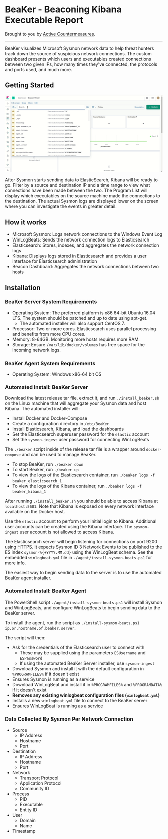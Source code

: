 # BeaKer - Beaconing Kibana Executable Report

Brought to you by [Active Countermeasures](https://www.activecountermeasures.com/).

---

BeaKer visualizes Microsoft Sysmon network data to help threat hunters track down the source of suspicious network connections. The custom dashboard presents which users and executables created connections between two given IPs, how many times they've connected, the protocols and ports used, and much more.

## Getting Started

![BeaKer_demo](./images/BeaKer_demo.gif)

After Sysmon starts sending data to ElasticSearch, Kibana will be ready to go. Filter by a source and destination IP and a time range to view what connections have been made between the two. The Program List will display which executables on the source machine made the connections to the destination. The actual Sysmon logs are displayed lower on the screen where you can investigate the events in greater detail.

## How it works

- Microsoft Sysmon: Logs network connections to the Windows Event Log
- WinLogBeats: Sends the network connection logs to Elasticsearch
- Elasticsearch: Stores, indexes, and aggregates the network connection logs
- Kibana: Displays logs stored in Elasticsearch and provides a user interface for Elasticsearch administration
- Beacon Dashboard: Aggregates the network connections between two hosts

## Installation

### BeaKer Server System Requirements
* Operating System: The preferred platform is x86 64-bit Ubuntu 16.04 LTS. The system should be patched and up to date using apt-get.
  * The automated installer will also support CentOS 7.
* Processor: Two or more cores. Elasticsearch uses parallel processing and benefits from more CPU cores.
* Memory: 8-64GB. Monitoring more hosts requires more RAM.
* Storage: Ensure `/var/lib/docker/volumes` has free space for the incoming network logs.

### BeaKer Agent System Requirements
* Operating System: Windows x86-64 bit OS

### Automated Install: BeaKer Server

Download the latest release tar file, extract it, and run `./install_beaker.sh` on the Linux machine that will aggregate your Sysmon data and host Kibana. The automated installer will:
  - Install Docker and Docker-Compose
  - Create a configuration directory in `/etc/BeaKer`
  - Install Elasticsearch, Kibana, and load the dashboards
  - Set the Elasticsearch superuser password for the `elastic` account
  - Set the `sysmon-ingest` user password for connecting WinLogBeats

The `./beaker` script inside of the release tar file is a wrapper around `docker-compose` and can be used to manage BeaKer.
 - To stop BeaKer, run `./beaker down`
 - To start Beaker, run `./beaker up`
 - To view the logs of the Elasticsearch container, run `./beaker logs -f beaker_elasticsearch_1`
 - To view the logs of the Kibana container, run `./beaker logs -f beaker_kibana_1`

After running `./install_beaker.sh` you should be able to access Kibana at `localhost:5601`. Note that Kibana is exposed on every network interface available on the Docker host.

Use the `elastic` account to perform your initial login to Kibana. Additional user accounts can be created using the Kibana interface. The `sysmon-ingest` user account is not allowed to access Kibana.

The Elasticsearch server will begin listening for connections on port 9200 using HTTPS. It expects Sysmon ID 3 Network Events to be published to the ES index `sysmon-%{+YYYY.MM.dd}` using the WinLogBeat schema. See the embedded `winlogbeat.yml` file in `./agent/install-sysmon-beats.ps1` for more info.

The easiest way to begin sending data to the server is to use the automated BeaKer agent installer.

### Automated Install: BeaKer Agent
The PowerShell script `./agent/install-sysmon-beats.ps1` will install Sysmon and WinLogBeats, and configure WinLogBeats to begin sending data to the BeaKer server.

To install the agent, run the script as `./install-sysmon-beats.ps1 ip.or.hostname.of.beaker.server`.

The script will then:
- Ask for the credentials of the Elasticsearch user to connect with
  - These may be supplied using the parameters `ESUsername` and `ESPassword`
  - If using the automated BeaKer Server installer, use `sysmon-ingest`
- Download Sysmon and install it with the default configuration in `%PROGRAMFILES%` if it doesn't exist
- Ensures Sysmon is running as a service
- Download WinLogBeat and install it in `%PROGRAMFILES%` and `%PROGRAMDATA%` if it doesn't exist
- **Removes any existing winlogbeat configuration files (`winlogbeat.yml`)**
- Installs a new `winlogbeat.yml` file to connect to the BeaKer server
- Ensures WinLogBeat is running as a service

### Data Collected By Sysmon Per Network Connection
- Source
  - IP Address
  - Hostname
  - Port
- Destination
  - IP Address
  - Hostname
  - Port
- Network
  - Transport Protocol
  - Application Protocol
  - Community ID
- Process
  - PID
  - Executable
  - Entity ID
- User
  - Domain
  - Name
- Timestamp